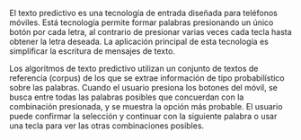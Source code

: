 El texto predictivo es una tecnología de entrada diseñada para teléfonos móviles. Está tecnología permite formar palabras presionando un único botón por cada letra, al contrario de presionar varias veces cada tecla hasta obtener la letra deseada. La aplicación principal de esta tecnología es simplificar la escritura de mensajes de texto.

Los algoritmos de texto predictivo utilizan un conjunto de textos de referencia (corpus) de los que se extrae información de tipo probabilístico sobre las palabras. Cuando el usuario presiona los botones del móvil, se busca entre todas las palabras posibles que concuerdan con la combinación presionada, y se muestra la opción más probable. El usuario puede confirmar la selección y continuar con la siguiente palabra o usar una tecla para ver las otras combinaciones posibles.